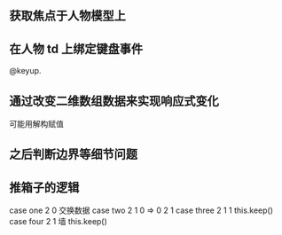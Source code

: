 ## 获取焦点于人物模型上

## 在人物 td 上绑定键盘事件

@keyup.

## 通过改变二维数组数据来实现响应式变化

可能用解构赋值

## 之后判断边界等细节问题

## 推箱子的逻辑

case one 2 0 交换数据
case two 2 1 0 => 0 2 1
case three 2 1 1 this.keep()
case four 2 1 墙 this.keep()
